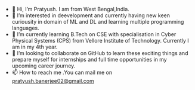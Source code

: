 - 👋 Hi, I’m Pratyush. I am from West Bengal,India.
- 👀 I’m interested in deevelopment and currently having new keen curiousity in domain of ML and DL and learning multiple programming languages.
- 🌱 I’m currently learning B.Tech on CSE with specialisation in Cyber Physical Systems (CPS) from Vellore Institute of Technology. Currently I am in my 4th year.
- 💞️ I’m looking to collaborate on GitHub to learn these exciting things and prepare myself for internships and full time opportunities in my upcoming career journey.
- 📫 How to reach me .You can mail me on pratyush.banerjee02@gmail.com

<!---
PratyushB2002/PratyushB2002 is a ✨ special ✨ repository because its `README.md` (this file) appears on your GitHub profile.
You can click the Preview link to take a look at your changes.
--->
